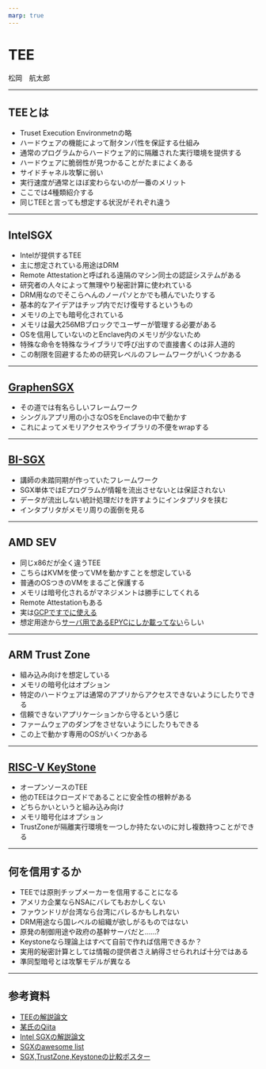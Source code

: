 ```yaml
---
marp: true
---
```

<!-- 
theme: default
size: 16:9
paginate: true
footer : ![](../image/ccbysa.png) [licence](https://creativecommons.org/licenses/by-sa/4.0/)
style: |
  h1, h2, h3, h4, h5, header, footer {
        color: white;
    }
  section {
    background-color: #505050;
    color:white
  }
  table{
      color:black
  }
  code{
    color:black
  }
  a {
    font-weight:bold;
    color:#F00;
  } 
-->

<!-- page_number: true -->

# TEE

松岡　航太郎

---

## TEEとは

- Truset Execution Environmetnの略
- ハードウェアの機能によって耐タンパ性を保証する仕組み
- 通常のプログラムからハードウェア的に隔離された実行環境を提供する
- ハードウェアに脆弱性が見つかることがたまによくある
- サイドチャネル攻撃に弱い
- 実行速度が通常とほぼ変わらないのが一番のメリット
- ここでは4種類紹介する
- 同じTEEと言っても想定する状況がそれぞれ違う

---

## IntelSGX

- Intelが提供するTEE
- 主に想定されている用途はDRM
- Remote Attestationと呼ばれる遠隔のマシン同士の認証システムがある
- 研究者の人々によって無理やり秘密計算に使われている
- DRM用なのでそこらへんのノーパソとかでも積んでいたりする
- 基本的なアイデアはチップ内でだけ復号するというもの
- メモリの上でも暗号化されている
- メモリは最大256MBブロックでユーザーが管理する必要がある
- OSを信用していないのとEnclave内のメモリが少ないため
- 特殊な命令を特殊なライブラリで呼び出すので直接書くのは非人道的
- この制限を回避するための研究レベルのフレームワークがいくつかある

---

## [GraphenSGX](https://github.com/oscarlab/graphene)

- その道では有名らしいフレームワーク
- シングルアプリ用の小さなOSをEnclaveの中で動かす
- これによってメモリアクセスやライブラリの不便をwrapする

---

## [BI-SGX](https://bi-sgx.net/)

- 講師の未踏同期が作っていたフレームワーク
- SGX単体ではEプログラムが情報を流出させないとは保証されない
- データが流出しない統計処理だけを許すようにインタプリタを挟む
- インタプリタがメモリ周りの面倒を見る

---

## AMD SEV

- 同じx86だが全く違うTEE
- こちらはKVMを使ってVMを動かすことを想定している
- 普通のOSつきのVMをまるごと保護する
- メモリは暗号化されるがマネジメントは勝手にしてくれる
- Remote Attestationもある
- 実は[GCPですでに使える](https://cloud.google.com/blog/products/identity-security/introducing-google-cloud-confidential-computing-with-confidential-vms)
- 想定用途から[サーバ用であるEPYCにしか載ってない](https://github.com/AMDESE/AMDSEV/issues/1)らしい

---

## ARM Trust Zone

- 組み込み向けを想定している
- メモリの暗号化はオプション
- 特定のハードウェアは通常のアプリからアクセスできないようにしたりできる
- 信頼できないアプリケーションから守るという感じ
- ファームウェアのダンプをさせないようにしたりもできる
- この上で動かす専用のOSがいくつかある

---

## [RISC-V KeyStone](https://keystone-enclave.org/)

- オープンソースのTEE
- 他のTEEはクローズドであることに安全性の根幹がある
- どちらかいというと組み込み向け
- メモリ暗号化はオプション
- TrustZoneが隔離実行環境を一つしか持たないのに対し複数持つことができる

---

## 何を信用するか

- TEEでは原則チップメーカーを信用することになる
- アメリカ企業ならNSAにバレてもおかしくない
- ファウンドリが台湾なら台湾にバレるかもしれない
- DRM用途なら国レベルの組織が欲しがるものではない
- 原発の制御用途や政府の基幹サーバだと......?
- Keystoneなら理論上はすべて自前で作れば信用できるか？
- 実用的秘密計算としては情報の提供者さえ納得させられれば十分ではある
- 準同型暗号とは攻撃モデルが異なる

---

## 参考資料

- [TEEの解説論文](https://www.jstage.jst.go.jp/article/essfr/14/2/14_107/_pdf/-char/ja)
- [某氏のQiita](https://qiita.com/Cliffford/items/2f155f40a1c3eec288cf)
- [Intel SGXの解説論文](https://eprint.iacr.org/2016/086.pdf)
- [SGXのawesome list](https://github.com/Liaojinghui/awesome-sgx)
- [SGX,TrustZone,Keystoneの比較ポスター](https://www.slideshare.net/suzaki/3teeintel-sgx-arm-trustzone-riscv-keystone)
